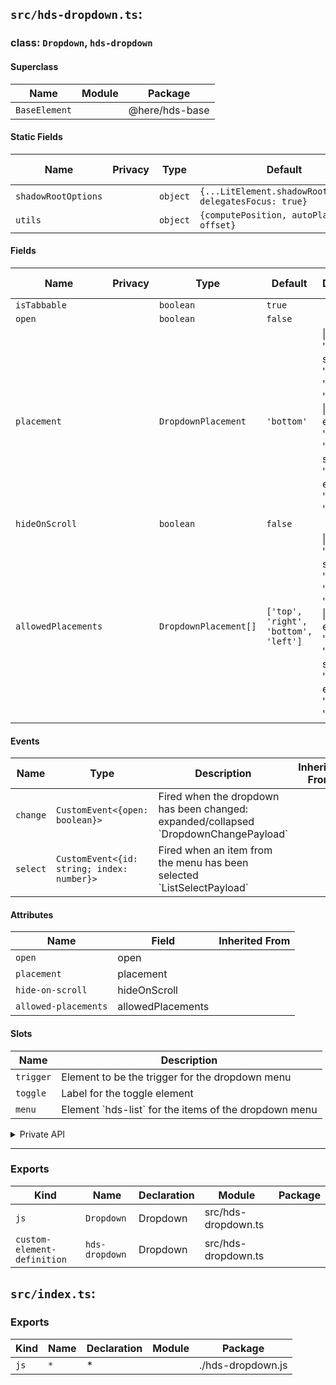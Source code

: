 ## `src/hds-dropdown.ts`:

### class: `Dropdown`, `hds-dropdown`

#### Superclass

| Name          | Module | Package        |
| ------------- | ------ | -------------- |
| `BaseElement` |        | @here/hds-base |

#### Static Fields

| Name                | Privacy | Type     | Default                                                   | Description | Inherited From |
| ------------------- | ------- | -------- | --------------------------------------------------------- | ----------- | -------------- |
| `shadowRootOptions` |         | `object` | `{...LitElement.shadowRootOptions, delegatesFocus: true}` |             |                |
| `utils`             |         | `object` | `{computePosition, autoPlacement, offset}`                |             |                |

#### Fields

| Name                | Privacy | Type                  | Default                              | Description                                                                                                                                                                                                                                             | Inherited From |
| ------------------- | ------- | --------------------- | ------------------------------------ | ------------------------------------------------------------------------------------------------------------------------------------------------------------------------------------------------------------------------------------------------------- | -------------- |
| `isTabbable`        |         | `boolean`             | `true`                               |                                                                                                                                                                                                                                                         |                |
| `open`              |         | `boolean`             | `false`                              |                                                                                                                                                                                                                                                         |                |
| `placement`         |         | `DropdownPlacement`   | `'bottom'`                           | \| 'auto'&#xA;  \| 'top'&#xA;  \| 'top-start'&#xA;  \| 'top-end'&#xA;  \| 'right'&#xA;  \| 'right-start'&#xA;  \| 'right-end'&#xA;  \| 'bottom'&#xA;  \| 'bottom-start'&#xA;  \| 'bottom-end'&#xA;  \| 'left'&#xA;  \| 'left-start'&#xA;  \| 'left-end' |                |
| `hideOnScroll`      |         | `boolean`             | `false`                              |                                                                                                                                                                                                                                                         |                |
| `allowedPlacements` |         | `DropdownPlacement[]` | `['top', 'right', 'bottom', 'left']` | \| 'auto'&#xA;  \| 'top'&#xA;  \| 'top-start'&#xA;  \| 'top-end'&#xA;  \| 'right'&#xA;  \| 'right-start'&#xA;  \| 'right-end'&#xA;  \| 'bottom'&#xA;  \| 'bottom-start'&#xA;  \| 'bottom-end'&#xA;  \| 'left'&#xA;  \| 'left-start'&#xA;  \| 'left-end' |                |

#### Events

| Name     | Type                                       | Description                                                                            | Inherited From |
| -------- | ------------------------------------------ | -------------------------------------------------------------------------------------- | -------------- |
| `change` | `CustomEvent<{open: boolean}>`             | Fired when the dropdown has been changed: expanded/collapsed \`DropdownChangePayload\` |                |
| `select` | `CustomEvent<{id: string; index: number}>` | Fired when an item from the menu has been selected \`ListSelectPayload\`               |                |

#### Attributes

| Name                 | Field             | Inherited From |
| -------------------- | ----------------- | -------------- |
| `open`               | open              |                |
| `placement`          | placement         |                |
| `hide-on-scroll`     | hideOnScroll      |                |
| `allowed-placements` | allowedPlacements |                |

#### Slots

| Name      | Description                                             |
| --------- | ------------------------------------------------------- |
| `trigger` | Element to be the trigger for the dropdown menu         |
| `toggle`  | Label for the toggle element                            |
| `menu`    | Element \`hds-list\` for the items of the dropdown menu |

<details><summary>Private API</summary>

#### Fields

| Name          | Privacy   | Type          | Default | Description | Inherited From |
| ------------- | --------- | ------------- | ------- | ----------- | -------------- |
| `menuSlot`    | protected | `HTMLElement` |         |             |                |
| `menuWrapper` | protected | `HTMLElement` |         |             |                |

#### Methods

| Name                    | Privacy   | Description | Parameters                          | Return | Inherited From |
| ----------------------- | --------- | ----------- | ----------------------------------- | ------ | -------------- |
| `updatePosition`        | protected |             |                                     |        |                |
| `_handleKeydown`        | private   |             | `e: KeyboardEvent`                  |        |                |
| `_handleClose`          | private   |             |                                     |        |                |
| `_handleClickOutside`   | private   |             | `e: Event`                          |        |                |
| `_removeEventListeners` | private   |             |                                     |        |                |
| `_addEventListeners`    | private   |             |                                     |        |                |
| `_handleOnSelect`       | private   |             | `e: CustomEvent<ListSelectPayload>` |        |                |
| `_handleToggleClick`    | private   |             |                                     |        |                |
| `_getMenu`              | private   |             |                                     |        |                |
| `_handleScroll`         | private   |             |                                     |        |                |

</details>

<hr/>

### Exports

| Kind                        | Name           | Declaration | Module              | Package |
| --------------------------- | -------------- | ----------- | ------------------- | ------- |
| `js`                        | `Dropdown`     | Dropdown    | src/hds-dropdown.ts |         |
| `custom-element-definition` | `hds-dropdown` | Dropdown    | src/hds-dropdown.ts |         |

## `src/index.ts`:

### Exports

| Kind | Name | Declaration | Module | Package           |
| ---- | ---- | ----------- | ------ | ----------------- |
| `js` | `*`  | \*          |        | ./hds-dropdown.js |
